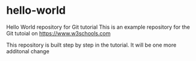 # hello-world
Hello World repository for Git tutorial
This is an example repository for the Git tutoial on https://www.w3schools.com

This repository is built step by step in the tutorial.
It will be one more additonal change 
